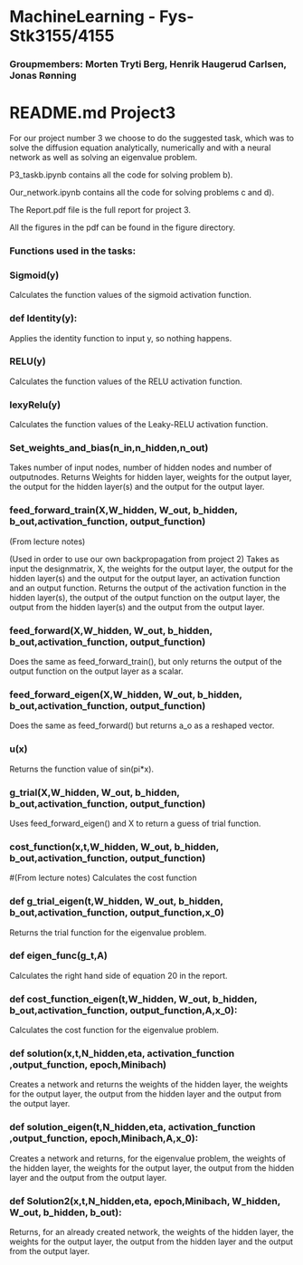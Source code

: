 # MachineLearning - Fys-Stk3155/4155

### Groupmembers: Morten Tryti Berg, Henrik Haugerud Carlsen, Jonas Rønning


# README.md Project3
For our project number 3 we choose to do the suggested task, which was to solve the diffusion equation analytically, numerically and with a neural network as well as 
solving an eigenvalue problem. 

P3_taskb.ipynb contains all the code for solving problem b).

Our_network.ipynb contains all the code for solving problems c and d).

The Report.pdf file is the full report for project 3.

All the figures in the pdf can be found in the figure directory.





### Functions used in the tasks:

### Sigmoid(y)
Calculates the function values of the sigmoid activation function.


### def Identity(y):
Applies the identity function to input y, so nothing happens.


### RELU(y)
Calculates the function values of the RELU activation function.


### lexyRelu(y)
Calculates the function values of the Leaky-RELU activation function.


### Set_weights_and_bias(n_in,n_hidden,n_out)
Takes number of input nodes, number of hidden nodes and number of outputnodes.
Returns Weights for hidden layer, weights for the output layer, the output for the hidden layer(s) and the output for the output layer.



### feed_forward_train(X,W_hidden, W_out, b_hidden, b_out,activation_function, output_function)
(From lecture notes)

(Used in order to use our own backpropagation from project 2)
Takes as input the designmatrix, X, the weights for the output layer, the output for the hidden layer(s) and the output for the output layer, an activation function and an output function. Returns the output of the activation function in the hidden layer(s), the output of the output function on the output layer, the output from the hidden layer(s) and the output from the output layer.


### feed_forward(X,W_hidden, W_out, b_hidden, b_out,activation_function, output_function)
Does the same as feed_forward_train(), but only returns the output of the output function on the output layer as a scalar.

### feed_forward_eigen(X,W_hidden, W_out, b_hidden, b_out,activation_function, output_function)
Does the same as feed_forward() but returns a_o as a reshaped vector.


### u(x)
Returns the function value of sin(pi*x).


### g_trial(X,W_hidden, W_out, b_hidden, b_out,activation_function, output_function)
Uses feed_forward_eigen() and X to return a guess of trial function.



### cost_function(x,t,W_hidden, W_out, b_hidden, b_out,activation_function, output_function)
#(From lecture notes)
Calculates the cost function

### def g_trial_eigen(t,W_hidden, W_out, b_hidden, b_out,activation_function, output_function,x_0)
Returns the trial function for the eigenvalue problem.

### def eigen_func(g_t,A)
Calculates the right hand side of equation 20 in the report.

### def cost_function_eigen(t,W_hidden, W_out, b_hidden, b_out,activation_function, output_function,A,x_0):
Calculates the cost function for the eigenvalue problem.

### def solution(x,t,N_hidden,eta, activation_function ,output_function, epoch,Minibach)
Creates a network and returns the weights of the hidden layer, the weights for the output layer, the output from the hidden layer and the output from the output layer.

### def solution_eigen(t,N_hidden,eta, activation_function ,output_function, epoch,Minibach,A,x_0):
Creates a network and returns, for the eigenvalue problem, the weights of the hidden layer, the weights for the output layer, the output from the hidden layer and the output from the output layer.
   

### def Solution2(x,t,N_hidden,eta, epoch,Minibach, W_hidden, W_out, b_hidden, b_out):
Returns, for an already created network, the weights of the hidden layer, the weights for the output layer, the output from the hidden layer and the output from the output layer.
 
